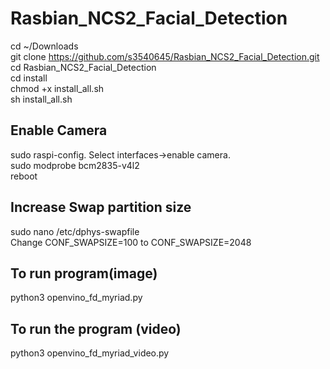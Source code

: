 # Rasbian_NCS2_Facial_Detection


cd ~/Downloads  <br />
git clone https://github.com/s3540645/Rasbian_NCS2_Facial_Detection.git <br />
cd Rasbian_NCS2_Facial_Detection <br />
cd install <br />
chmod +x install_all.sh <br />
sh install_all.sh <br />

Enable Camera
---------------
sudo raspi-config. Select interfaces→enable camera. <br />
sudo modprobe bcm2835-v4l2 <br />
reboot <br />


Increase Swap partition size
----------------------------
sudo nano /etc/dphys-swapfile <br />
Change CONF_SWAPSIZE=100 to CONF_SWAPSIZE=2048

To run program(image)
--------------------
python3 openvino_fd_myriad.py

To run the program (video)
----------------------------
python3 openvino_fd_myriad_video.py
